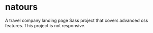 # natours

A travel company landing page Sass project that covers advanced css features. This project is not responsive.
